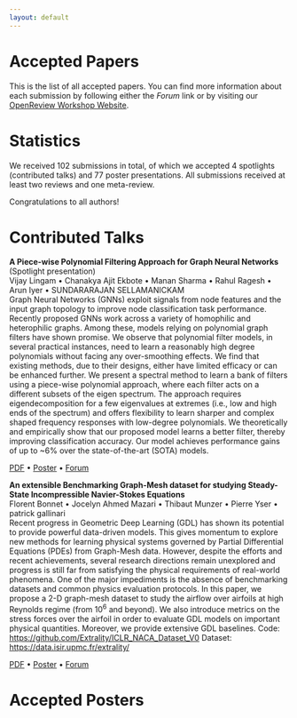```yaml
---
layout: default
---
```


# Accepted Papers

This is the list of all accepted papers. You can find more information
about each submission by following either the *Forum* link or by visiting
our [OpenReview Workshop Website](https://openreview.net/group?id=ICLR.cc/2024/Workshop/AI4DiffEqtnsInSci).

# Statistics
We received 102 submissions in total, of which we accepted 4 spotlights (contributed talks) and 77 poster presentations. All submissions received at least two reviews and one meta-review.

Congratulations to all authors!

# Contributed Talks

**A Piece-wise Polynomial Filtering Approach for Graph Neural Networks** (Spotlight presentation)<br />
Vijay Lingam &bull; Chanakya Ajit Ekbote &bull; Manan Sharma &bull; Rahul Ragesh &bull; Arun Iyer &bull; SUNDARARAJAN SELLAMANICKAM<br />
<abstract>Graph Neural Networks (GNNs) exploit signals from node features and the input graph topology to improve node classification task performance. Recently proposed GNNs work across a variety of homophilic and heterophilic graphs. Among these, models relying on polynomial graph filters have shown promise. We observe that polynomial filter models, in several practical instances, need to learn a reasonably high degree polynomials without facing any over-smoothing effects. We find that existing methods, due to their designs, either have limited efficacy or can be enhanced further. We present a spectral method to learn a bank of filters using a piece-wise polynomial approach, where each filter acts on a different subsets of the eigen spectrum. The approach requires eigendecomposition for a few eigenvalues at extremes (i.e., low and high ends of the spectrum) and offers flexibility to learn sharper and complex shaped frequency responses with low-degree polynomials. We theoretically and empirically show that our proposed model learns a better filter, thereby improving classification accuracy. Our model achieves performance gains of up to ~6% over the state-of-the-art (SOTA) models.</abstract>

[PDF](https://openreview.net/pdf?id=BFLNoVWkag5) &bull;
[Poster](https://openreview.net/attachment?id=BFLNoVWkag5&name=Poster) &bull;
[Forum](https://openreview.net/forum?id=BFLNoVWkag5)

**An extensible Benchmarking Graph-Mesh dataset for studying Steady-State Incompressible Navier-Stokes Equations** <br />
Florent Bonnet &bull; Jocelyn Ahmed Mazari &bull; Thibaut Munzer &bull; Pierre Yser &bull; patrick gallinari<br />
<abstract>Recent progress in Geometric Deep Learning (GDL) has shown its potential to provide powerful data-driven models. This gives momentum to explore new methods for learning physical systems governed by Partial Differential Equations (PDEs) from Graph-Mesh data. However, despite the efforts and recent achievements, several research directions remain unexplored and progress is still far from satisfying the physical requirements of real-world phenomena. One of the major impediments is the absence of benchmarking datasets and common physics evaluation protocols. In this paper, we propose a 2-D graph-mesh dataset to study the airflow over airfoils at high Reynolds regime (from $10^6$ and beyond). We also introduce metrics on the stress forces over the airfoil in order to evaluate GDL models on important physical quantities. Moreover, we provide extensive GDL baselines. Code: https://github.com/Extrality/ICLR_NACA_Dataset_V0 
Dataset: https://data.isir.upmc.fr/extrality/</abstract>

[PDF](https://openreview.net/pdf?id=rqUUi4-kpeq) &bull;
[Poster](https://openreview.net/attachment?id=rqUUi4-kpeq&name=Poster) &bull;
[Forum](https://openreview.net/forum?id=rqUUi4-kpeq)

# Accepted Posters
